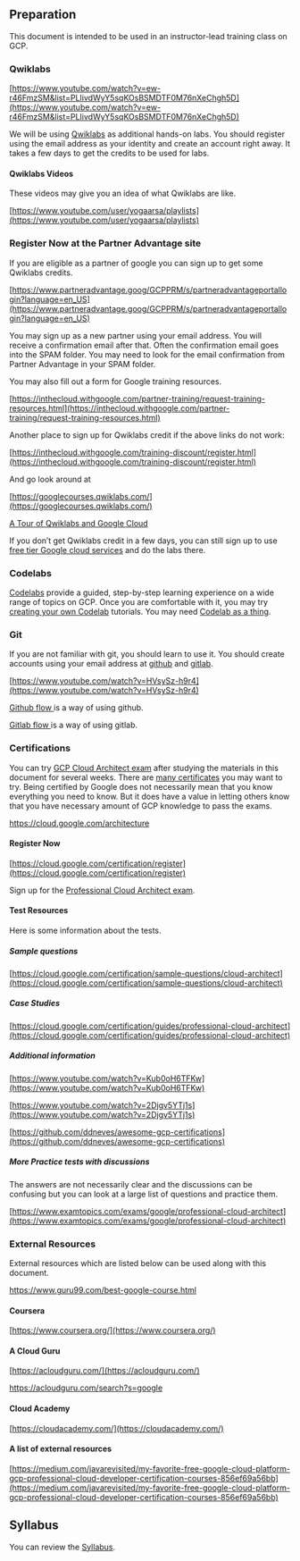 

## Preparation

This document is intended to be used in an instructor-lead training class on GCP.

### Qwiklabs

[https://www.youtube.com/watch?v=ew-r46FmzSM&list=PLIivdWyY5sqKOsBSMDTF0M76nXeChgh5D](https://www.youtube.com/watch?v=ew-r46FmzSM&list=PLIivdWyY5sqKOsBSMDTF0M76nXeChgh5D)

We will be using [Qwiklabs](https://www.qwiklabs.com/) as additional hands-on labs.  You should register using the  email address as your identity and create an account right away. It takes a few days to get the credits to be used for labs.


#### Qwiklabs Videos

These videos may give you an idea of what Qwiklabs are like.

[https://www.youtube.com/user/yogaarsa/playlists](https://www.youtube.com/user/yogaarsa/playlists)


### Register  Now at the Partner Advantage site

If you are eligible as a partner of google you can sign up to get some Qwiklabs credits.

[https://www.partneradvantage.goog/GCPPRM/s/partneradvantageportallogin?language=en_US](https://www.partneradvantage.goog/GCPPRM/s/partneradvantageportallogin?language=en_US)

You may sign up as a new partner using your email address. You will receive a confirmation email after that. Often the confirmation email goes into the SPAM folder.  You may need to look for the email confirmation from Partner Advantage in your SPAM folder.

You may also fill out a form for Google training resources.

[https://inthecloud.withgoogle.com/partner-training/request-training-resources.html](https://inthecloud.withgoogle.com/partner-training/request-training-resources.html)

Another place to sign up for Qwiklabs credit if the above links do not work:

[https://inthecloud.withgoogle.com/training-discount/register.html](https://inthecloud.withgoogle.com/training-discount/register.html)

And go look around at

[https://googlecourses.qwiklabs.com/](https://googlecourses.qwiklabs.com/)

[A Tour of Qwiklabs and Google Cloud](https://www.qwiklabs.com/focuses/2794?catalog_rank=%7B%22rank%22%3A1%2C%22num_filters%22%3A0%2C%22has_search%22%3Atrue%7D&parent=catalog&search_id=7467708)

If you don’t get Qwiklabs credit in a few days, you can still sign up to use [free tier Google cloud services](https://cloud.google.com/free) and do the labs there.

### Codelabs

[Codelabs](https://codelabs.developers.google.com/) provide a guided, step-by-step learning experience on a wide range of topics on GCP.
Once you are comfortable with it, you may try [creating your own Codelab](https://medium.com/@zarinlo/publish-technical-tutorials-in-google-codelab-format-b07ef76972cd) tutorials. You may need [Codelab as a thing](https://github.com/zarinlo/tools).

### Git

If you are not familiar with git, you should learn to use it. You should create accounts using your  email address at [github](https://www.youtube.com/watch?reload=9&v=w3jLJU7DT5E) and [gitlab](https://www.youtube.com/watch?v=7q9Y1Cv-ib0).

[https://www.youtube.com/watch?v=HVsySz-h9r4](https://www.youtube.com/watch?v=HVsySz-h9r4)

[Github flow ](https://guides.github.com/introduction/flow/)is a way of using github.

[Gitlab flow ](https://about.gitlab.com/blog/2014/09/29/gitlab-flow/)is a way of using gitlab.


### Certifications

You can try [GCP Cloud Architect exam](https://cloud.google.com/certification/guides/professional-cloud-architect) after studying the 
materials in this document for several weeks.  There are [many certificates](https://cloud.google.com/certification) you may want to try.
Being certified by Google does not necessarily mean that you know everything you need to know. But it does have a value in letting others
know that you have necessary amount of GCP knowledge to pass the exams.

https://cloud.google.com/architecture

#### Register Now

[https://cloud.google.com/certification/register](https://cloud.google.com/certification/register)

Sign up for the [Professional Cloud Architect exam](https://cloud.google.com/certification/guides/professional-cloud-architect).


#### Test Resources

Here is some information about the tests.


##### Sample questions

[https://cloud.google.com/certification/sample-questions/cloud-architect](https://cloud.google.com/certification/sample-questions/cloud-architect)


##### Case Studies

[https://cloud.google.com/certification/guides/professional-cloud-architect](https://cloud.google.com/certification/guides/professional-cloud-architect)


##### Additional information

[https://www.youtube.com/watch?v=Kub0oH6TFKw](https://www.youtube.com/watch?v=Kub0oH6TFKw)

[https://www.youtube.com/watch?v=2Djgv5YTj1s](https://www.youtube.com/watch?v=2Djgv5YTj1s)

[https://github.com/ddneves/awesome-gcp-certifications](https://github.com/ddneves/awesome-gcp-certifications)


##### More Practice tests with discussions

The answers are not necessarily clear and the discussions can be confusing but you can look at a large list of questions and practice them.

[https://www.examtopics.com/exams/google/professional-cloud-architect](https://www.examtopics.com/exams/google/professional-cloud-architect)


### External Resources

External resources which are listed below can be used along with this document. 

https://www.guru99.com/best-google-course.html


#### Coursera

[https://www.coursera.org/](https://www.coursera.org/)


#### A Cloud Guru

[https://acloudguru.com/](https://acloudguru.com/)

https://acloudguru.com/search?s=google

#### Cloud Academy 

[https://cloudacademy.com/](https://cloudacademy.com/)


#### A list of external resources

[https://medium.com/javarevisited/my-favorite-free-google-cloud-platform-gcp-professional-cloud-developer-certification-courses-856ef69a56bb](https://medium.com/javarevisited/my-favorite-free-google-cloud-platform-gcp-professional-cloud-developer-certification-courses-856ef69a56bb)


## Syllabus

You can review the [Syllabus](Syllabus). 
